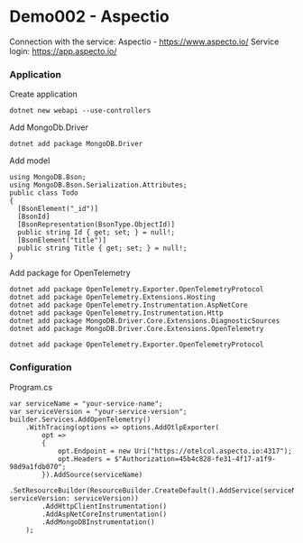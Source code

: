 # Demo002 - Aspectio

Connection with the service: Aspectio - https://www.aspecto.io/
Service login: https://app.aspecto.io/

### Application

Create application
```
dotnet new webapi --use-controllers
```

Add MongoDb.Driver
```
dotnet add package MongoDB.Driver
```

Add model
```
using MongoDB.Bson;
using MongoDB.Bson.Serialization.Attributes;
public class Todo
{
  [BsonElement("_id")]
  [BsonId]
  [BsonRepresentation(BsonType.ObjectId)]
  public string Id { get; set; } = null!;
  [BsonElement("title")]
  public string Title { get; set; } = null!;
}
```

Add package for OpenTelemetry
```
dotnet add package OpenTelemetry.Exporter.OpenTelemetryProtocol
dotnet add package OpenTelemetry.Extensions.Hosting 
dotnet add package OpenTelemetry.Instrumentation.AspNetCore
dotnet add package OpenTelemetry.Instrumentation.Http
dotnet add package MongoDB.Driver.Core.Extensions.DiagnosticSources
dotnet add package MongoDB.Driver.Core.Extensions.OpenTelemetry

dotnet add package OpenTelemetry.Exporter.OpenTelemetryProtocol
```

### Configuration

Program.cs
```
var serviceName = "your-service-name";
var serviceVersion = "your-service-version";
builder.Services.AddOpenTelemetry()
    .WithTracing(options => options.AddOtlpExporter(
        opt =>
        {
            opt.Endpoint = new Uri("https://otelcol.aspecto.io:4317");
            opt.Headers = $"Authorization=45b4c828-fe31-4f17-a1f9-98d9a1fdb070";
        }).AddSource(serviceName)
        .SetResourceBuilder(ResourceBuilder.CreateDefault().AddService(serviceName, serviceVersion: serviceVersion))
        .AddHttpClientInstrumentation()
        .AddAspNetCoreInstrumentation()
        .AddMongoDBInstrumentation()
    );
```